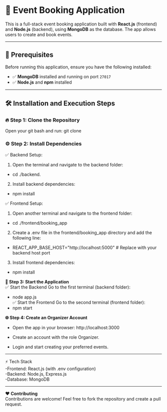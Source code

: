 # 🌟 **Event Booking Application**

This is a full-stack event booking application built with **React.js** (frontend) and **Node.js** (backend), using **MongoDB** as the database. The app allows users to create and book events. 

---

## 🚀 **Prerequisites**
Before running this application, ensure you have the following installed:
- ✅ **MongoDB** installed and running on port `27017`
- ✅ **Node.js** and **npm** installed

---

## 🛠️ **Installation and Execution Steps**

### 🔥 **Step 1: Clone the Repository**
Open your git bash and run:
git clone <repository-url>

### ⚙️ **Step 2: Install Dependencies**
✅ Backend Setup:
1. Open the terminal and navigate to the backend folder: 
- cd ./backend.  
2. Install backend dependencies:
- npm install  

✅ Frontend Setup:  
1. Open another terminal and navigate to the frontend folder:  
- cd ./frontend/booking_app  
2. Create a .env file in the frontend/booking_app directory and add the following line:  
- REACT_APP_BASE_HOST="http://localhost:5000"   # Replace with your backend host port  
3. Install frontend dependencies:  
- npm install

**🚀 Step 3: Start the Application**  
✅ Start the Backend Go to the first terminal (backend folder):  
- node app.js  
✅ Start the Frontend Go to the second terminal (frontend folder):  
- npm start

**🌐 Step 4: Create an Organizer Account**  
- Open the app in your browser: http://localhost:3000

- Create an account with the role Organizer.

- Login and start creating your preferred events.


------
⚡ Tech Stack  
-Frontend: React.js (with .env configuration)  
-Backend: Node.js, Express.js  
-Database: MongoDB  

------

**❤️ Contributing**  
Contributions are welcome! Feel free to fork the repository and create a pull request.





